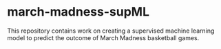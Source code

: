 # march-madness-supML
This repository contains work on creating a supervised machine learning model to predict the outcome of March Madness basketball games.

